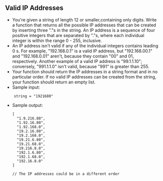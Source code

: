 ## Valid IP Addresses


- You're given a string of length 12 or smaller,containing only digits. Write a function that returns all the possible IP addresses that can be created by inserting three "."s in the string. An IP address is a sequence of four positive integers that are separated by "."s, where each individual integer is within the range 0 - 255, inclusive.
- An IP address isn't valid if any of the individual integers contains leading 0 s. For example, "192.168.0.1" is a valid IP address, but "192.168.00.1" and "192.168.0.01" aren't, because they contain "00" and 01, respectively. Another example of a valid IP address is "99.1.1.10"; conversely, "991.1.1.0" isn't valid, because "991" is greater than 255.
- Your function should return the IP addresses in a string format and in no particular order. If no valid IP addresses can be created from the string, your function should return an empty list.
- Sample input:
~~~
    string = "1921680"
~~~
- Sample output:
    ~~~
    [ 
      "1.9.216.80",
      "1.92.16.80",
      "1.92.168.0",
      "19.2.16.80",
      "19.2.168.0",
      "19.21.6.80",
      "19.21.68.0",
      "19.216.8.0",
      "192.1.6.80",
      "192.1.68.0",
      "192.16.8.0"
    ]

    // The IP addresses could be in a different order
~~~